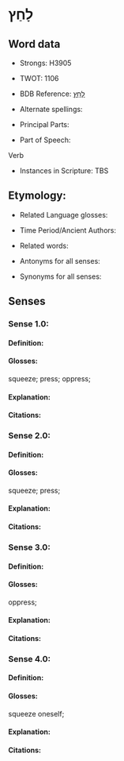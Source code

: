 # לָחַץ

<!-- Status: S2="NeedsEdits" -->
<!-- Lexica used for edits:   -->

## Word data

* Strongs: H3905

* TWOT: 1106

* BDB Reference: [לָחַץ](rc://en/bdb/dict/l.bj.aa)

* Alternate spellings:

* Principal Parts:

* Part of Speech:

Verb

* Instances in Scripture: TBS

## Etymology:

* Related Language glosses:

* Time Period/Ancient Authors:

* Related words:

* Antonyms for all senses:

* Synonyms for all senses:

## Senses

### Sense 1.0:

#### Definition:

#### Glosses:

squeeze; press; oppress; 

#### Explanation:

#### Citations:



### Sense 2.0:

#### Definition:

#### Glosses:

squeeze; press; 

#### Explanation:

#### Citations:



### Sense 3.0:

#### Definition:

#### Glosses:

oppress; 

#### Explanation:

#### Citations:



### Sense 4.0:

#### Definition:

#### Glosses:

squeeze oneself; 

#### Explanation:

#### Citations:



